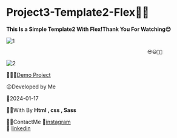 # Project3-Template2-Flex👩‍💻

**This Is a Simple Template2 With Flex!Thank You For Watching😊**

![1](https://github.com/fatemeMohamadian/Project3-Template2-Flex/assets/155579918/296ad591-a4b1-4dda-96be-261c42ddf5ee)

                                                        😎😃👩‍💻
                                                  
![2](https://github.com/fatemeMohamadian/Project3-Template2-Flex/assets/155579918/7174cc15-3413-40a9-bce6-471b9e27c26c)


👩‍💻😎[Demo Project](https://fatememohamadian.github.io/Project3-Template2-Flex/index.html)

 😉Developed by Me

 📅2024-01-17

 👩‍💻With By **Html , css , Sass** 

 📲📞ContactMe 
 🔗[instagram](https://www.instagram.com/fateme_mohamadiian.fed)       
 🔗 [linkedin](https://www.linkedin.com/in/fateme-mohamadian-dev0824)
